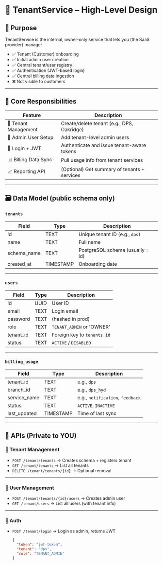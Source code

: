# 🏢 TenantService – High-Level Design

## 🎯 Purpose

TenantService is the internal, owner-only service that lets you (the SaaS provider) manage:

- ✅ Tenant (Customer) onboarding
- ✅ Initial admin user creation
- ✅ Central tenant/user registry
- ✅ Authentication (JWT-based login)
- ✅ Central billing data ingestion
- ❌ Not visible to customers

---

## 🧩 Core Responsibilities

| Feature                  | Description                                  |
|--------------------------|----------------------------------------------|
| 🏢 Tenant Management      | Create/delete tenant (e.g., DPS, Oakridge)    |
| 👤 Admin User Setup       | Add tenant-level admin users                 |
| 🔐 Login + JWT            | Authenticate and issue tenant-aware tokens   |
| 📊 Billing Data Sync      | Pull usage info from tenant services         |
| 📈 Reporting API          | (Optional) Get summary of tenants + services |

---

## 🗃️ Data Model (public schema only)

### `tenants`

| Field       | Type     | Description                     |
|-------------|----------|---------------------------------|
| id          | TEXT     | Unique tenant ID (e.g., `dps`)   |
| name        | TEXT     | Full name                       |
| schema_name | TEXT     | PostgreSQL schema (usually = id)|
| created_at  | TIMESTAMP | Onboarding date                 |

---

### `users`

| Field       | Type     | Description                 |
|-------------|----------|-----------------------------|
| id          | UUID     | User ID                     |
| email       | TEXT     | Login email                 |
| password    | TEXT     | (hashed in prod)            |
| role        | TEXT     | `TENANT_ADMIN` or 'OWNER'    |
| tenant_id   | TEXT     | Foreign key to `tenants.id` |
| status      | TEXT     | `ACTIVE` / `DISABLED`       |

---

### `billing_usage`

| Field        | Type     | Description                                |
|--------------|----------|--------------------------------------------|
| tenant_id    | TEXT     | e.g., `dps`                                 |
| branch_id    | TEXT     | e.g., `dps_hyd`                             |
| service_name | TEXT     | e.g., `notification`, `feedback`           |
| status       | TEXT     | `ACTIVE`, `INACTIVE`                       |
| last_updated | TIMESTAMP| Time of last sync                          |

---

## 🔌 APIs (Private to YOU)

### 🔹 Tenant Management

- `POST /tenant/tenants` → Creates schema + registers tenant
- `GET /tenant/tenants` → List all tenants
- `DELETE /tenant/tenants/{id}` → Optional removal

---

### 🔹 User Management

- `POST /tenant/tenants/{id}/users` → Creates admin user
- `GET /tenant/users` → List all users (with tenant info)

---

### 🔐 Auth

- `POST /tenant/login` → Login as admin, returns JWT
  ```json
  {
    "token": "jwt-token",
    "tenant": "dps",
    "role": "TENANT_ADMIN"
  }